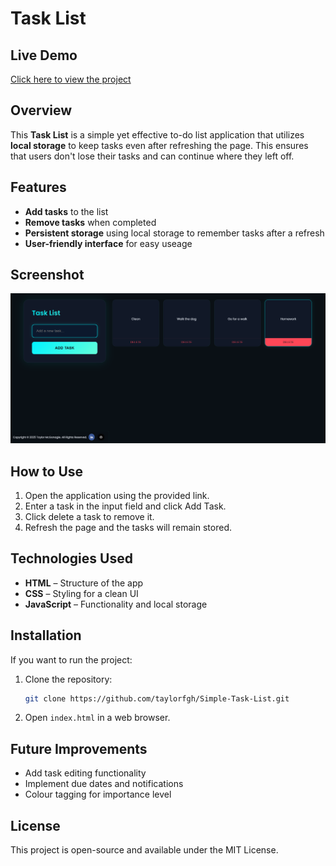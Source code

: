 # Task List

## Live Demo
[Click here to view the project](https://taylorfgh.github.io/Simple-Task-List/)

## Overview
This **Task List** is a simple yet effective to-do list application that utilizes **local storage** to keep tasks even after refreshing the page. This ensures that users don't lose their tasks and can continue where they left off.

## Features
- **Add tasks** to the list
- **Remove tasks** when completed
- **Persistent storage** using local storage to remember tasks after a refresh
- **User-friendly interface** for easy useage

## Screenshot

![Task List Screenshot](Preview.png)

## How to Use
1. Open the application using the provided link.
2. Enter a task in the input field and click Add Task.
3. Click delete a task to remove it.
4. Refresh the page and the tasks will remain stored.

## Technologies Used
- **HTML** – Structure of the app
- **CSS** – Styling for a clean UI
- **JavaScript** – Functionality and local storage 

## Installation
If you want to run the project:
1. Clone the repository:
   ```sh
   git clone https://github.com/taylorfgh/Simple-Task-List.git
   ```
2. Open `index.html` in a web browser.

## Future Improvements
- Add task editing functionality
- Implement due dates and notifications
- Colour tagging for importance level

## License
This project is open-source and available under the MIT License.

